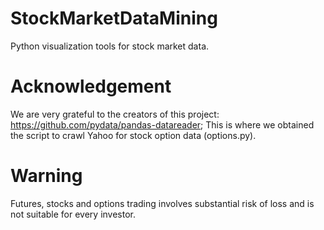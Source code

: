 # StockMarketDataMining
Python visualization tools for stock market data.

# Acknowledgement
We are very grateful to the creators of this project: https://github.com/pydata/pandas-datareader;
This is where we obtained the script to crawl Yahoo for stock option data (options.py).

# Warning
Futures, stocks and options trading involves substantial risk of loss and is not suitable for every investor.
